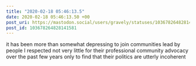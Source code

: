 ```yaml
---
title: "2020-02-18 05:46:13.5"
date: 2020-02-18 05:46:13.50 +00
post_uri: https://mastodon.social/users/gravely/statuses/103678264828141581
post_id: 103678264828141581
---
```

it has been more than somewhat depressing to join communities lead by people I respected not very little for their professional community advocacy over the past few years only to find that their politics are utterly incoherent


